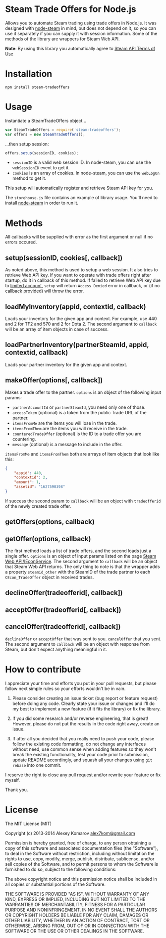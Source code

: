 # Steam Trade Offers for Node.js

Allows you to automate Steam trading using trade offers in Node.js. It was designed with [node-steam](https://github.com/seishun/node-steam) in mind, but does not depend on it, so you can use it separately if you can supply it with session information. Some of the methods of the library are wrappers for Steam Web API.

__Note__: By using this library you automatically agree to [Steam API Terms of Use](http://steamcommunity.com/dev/apiterms)

# Installation

```
npm install steam-tradeoffers
```

# Usage
Instantiate a SteamTradeOffers object...

```js
var SteamTradeOffers = require('steam-tradeoffers');
var offers = new SteamTradeOffers();
```

...then setup session:

```js
offers.setup(sessionID, cookies);
```

* `sessionID` is a valid web session ID. In node-steam, you can use the `webSessionID` event to get it.
* `cookies` is an array of cookies. In node-steam, you can use the `webLogOn` method to get it.

This setup will automatically register and retrieve Steam API key for you.

The `storehouse.js` file contains an example of library usage. You'll need to install [node-steam](https://github.com/seishun/node-steam) in order to run it.

# Methods

All callbacks will be supplied with error as the first argument or null if no errors occured.

## setup(sessionID, cookies[, callback])

As noted above, this method is used to setup a web session. It also tries to retrieve Web API key. If you want to operate with trade offers right after startup, do it in callback of this method.
If failed to retrieve Web API key due to [limited account](https://support.steampowered.com/kb_article.php?ref=3330-IAGK-7663), `setup` will return `Access Denied` error in callback, or (if no callback provided) will throw the error.

## loadMyInventory(appid, contextid, callback)

Loads your inventory for the given app and context. For example, use 440 and 2 for TF2 and 570 and 2 for Dota 2. The second argument to `callback` will be an array of item objects in case of success.

## loadPartnerInventory(partnerSteamId, appid, contextid, callback)

Loads your partner inventory for the given app and context.

## makeOffer(options[, callback])

Makes a trade offer to the partner. `options` is an object of the following input params:

* `partnerAccountId` or `partnerSteamId`, you need only one of those.
* `accessToken` (optional) is a token from the public Trade URL of the partner.
* `itemsFromMe` are the items you will lose in the trade.
* `itemsFromThem` are the items you will receive in the trade.
* `counteredTradeOffer` (optional) is the ID to a trade offer you are countering.
* `message` (optional) is a message to include in the offer.

`itemsFromMe` and `itemsFromThem` both are arrays of item objects that look like this:

```json
{
    "appid": 440,
    "contextid": 2,
    "amount": 1,
    "assetid": "1627590398"
}
```

If success the second param to `callback` will be an object with `tradeofferid` of the newly created trade offer.

## getOffers(options, callback)
## getOffer(options, callback)

The first method loads a list of trade offers, and the second loads just a single offer. `options` is an object of input params listed on the page [Steam Web API/IEconService](https://developer.valvesoftware.com/wiki/Steam_Web_API/IEconService). The second argument to `callback` will be an object that Steam Web API returns. The only thing to note is that the wrapper adds a property `steamid_other` with the SteamID of the trade partner to each `CEcon_TradeOffer` object in received trades.

## declineOffer(tradeofferid[, callback])
## acceptOffer(tradeofferid[, callback])
## cancelOffer(tradeofferid[, callback])

`declineOffer` or `acceptOffer` that was sent to you. `cancelOffer` that you sent. The second argument to `callback` will be an object with response from Steam, but don't expect anything meaningful in it.

# How to contribute

I appreciate your time and efforts you put in your pull requests, but please follow next simple rules so your efforts wouldn't be in vain.

  1. Please consider creating an issue ticket (bug report or feature request) before doing any code. Clearly state your issue or changes and I'll do my best to implement a new feature (if it fits the library) or fix the library.

  2. If you did some research and/or reverse engineering, that is great! However, please do not put the results in the code right away, create an issue.

  3. If after all you decided that you really need to push your code, please follow the existing code formatting, do not change any interfaces without need, use common sense when adding features so they won't break the existing functionality, test your code prior to submission, update README accordingly, and squash all your changes using `git rebase` into one commit.

I reserve the right to close any pull request and/or rewrite your feature or fix myself.

Thank you.

# License

The MIT License (MIT)

Copyright (c) 2013-2014 Alexey Komarov <alex7kom@gmail.com>

Permission is hereby granted, free of charge, to any person obtaining a copy of
this software and associated documentation files (the "Software"), to deal in
the Software without restriction, including without limitation the rights to
use, copy, modify, merge, publish, distribute, sublicense, and/or sell copies of
the Software, and to permit persons to whom the Software is furnished to do so,
subject to the following conditions:

The above copyright notice and this permission notice shall be included in all
copies or substantial portions of the Software.

THE SOFTWARE IS PROVIDED "AS IS", WITHOUT WARRANTY OF ANY KIND, EXPRESS OR
IMPLIED, INCLUDING BUT NOT LIMITED TO THE WARRANTIES OF MERCHANTABILITY, FITNESS
FOR A PARTICULAR PURPOSE AND NONINFRINGEMENT. IN NO EVENT SHALL THE AUTHORS OR
COPYRIGHT HOLDERS BE LIABLE FOR ANY CLAIM, DAMAGES OR OTHER LIABILITY, WHETHER
IN AN ACTION OF CONTRACT, TORT OR OTHERWISE, ARISING FROM, OUT OF OR IN
CONNECTION WITH THE SOFTWARE OR THE USE OR OTHER DEALINGS IN THE SOFTWARE.